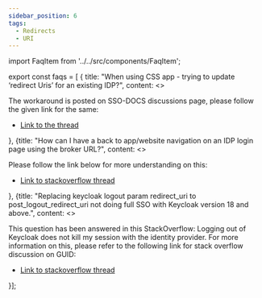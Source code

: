 ```yaml
---
sidebar_position: 6
tags:
  - Redirects
  - URI
---
```


import FaqItem from '../../src/components/FaqItem';

export const faqs = [
{
title: "When using CSS app - trying to update ‘redirect Uris’ for an existing IDP?",
content: <><p>The workaround is posted on SSO-DOCS discussions page, please follow the given link for the same:
</p><ul><li><a href={"https://github.com/bcgov-c/pathfinder-sso-docs/discussions/30"}>Link to the thread</a></li></ul></>},
{title: "How can I have a back to app/website navigation on an IDP login page using the broker URL?",
content: <><p>Please follow the link below for more understanding on this:
</p><ul><li><a href={"https://stackoverflow.developer.gov.bc.ca/questions/1240/1241#1241"}>Link to stackoverflow thread</a></li></ul></>},
{title: "Replacing keycloak logout param redirect_uri to post_logout_redirect_uri not doing full SSO with Keycloak version 18 and above.",
content: <><p>This question has been answered in this StackOverflow: Logging out of Keycloak does not kill my session with the identity provider. 
For more information on this, please refer to the following link for stack overflow discussion on GUID:
</p><ul><li><a href={"https://stackoverflow.developer.gov.bc.ca/questions/998/999#999S"}>Link to stackoverflow thread</a></li></ul></>}];

<FaqItem faqs={faqs}/>
